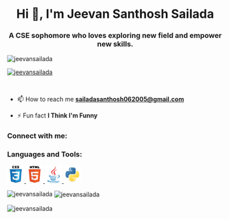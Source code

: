 
<h1 align="center">Hi 👋, I'm Jeevan Santhosh Sailada</h1>
<h3 align="center">A CSE sophomore who loves exploring new field and empower new skills.</h3>

<p align="left"> <img src="https://komarev.com/ghpvc/?username=jeevansailada&label=Profile%20views&color=0e75b6&style=flat" alt="jeevansailada" /> </p>

<p align="left"> <a href="https://github.com/ryo-ma/github-profile-trophy"><img src="https://github-profile-trophy.vercel.app/?username=jeevansailada" alt="jeevansailada" /></a> </p>

<p align="left"> <a href="https://twitter.com/" target="blank"><img src="https://img.shields.io/twitter/follow/?logo=twitter&style=for-the-badge" alt="" /></a> </p>

- 📫 How to reach me **sailadasanthosh062005@gmail.com**

- ⚡ Fun fact **I Think I'm Funny**

<h3 align="left">Connect with me:</h3>
<p align="left">
</p>

<h3 align="left">Languages and Tools:</h3>
<p align="left"> <a href="https://www.w3schools.com/css/" target="_blank" rel="noreferrer"> <img src="https://raw.githubusercontent.com/devicons/devicon/master/icons/css3/css3-original-wordmark.svg" alt="css3" width="40" height="40"/> </a> <a href="https://www.w3.org/html/" target="_blank" rel="noreferrer"> <img src="https://raw.githubusercontent.com/devicons/devicon/master/icons/html5/html5-original-wordmark.svg" alt="html5" width="40" height="40"/> </a> <a href="https://www.java.com" target="_blank" rel="noreferrer"> <img src="https://raw.githubusercontent.com/devicons/devicon/master/icons/java/java-original.svg" alt="java" width="40" height="40"/> </a> <a href="https://www.python.org" target="_blank" rel="noreferrer"> <img src="https://raw.githubusercontent.com/devicons/devicon/master/icons/python/python-original.svg" alt="python" width="40" height="40"/> </a> </p>

<p><img align="left" src="https://github-readme-stats.vercel.app/api/top-langs?username=jeevansailada&show_icons=true&locale=en&layout=compact" alt="jeevansailada" /></p>

<p>&nbsp;<img align="center" src="https://github-readme-stats.vercel.app/api?username=jeevansailada&show_icons=true&locale=en" alt="jeevansailada" /></p>

<p><img align="center" src="https://github-readme-streak-stats.herokuapp.com/?user=jeevansailada&" alt="jeevansailada" /></p>
